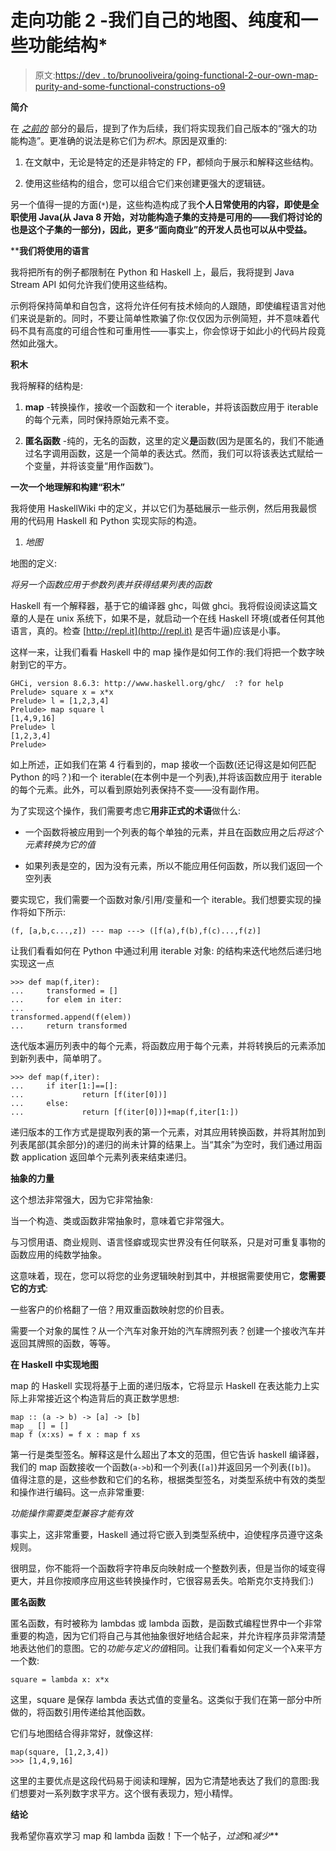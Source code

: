 # 走向功能 2 -我们自己的地图、纯度和一些功能结构*

> 原文:[https://dev . to/brunooliveira/going-functional-2-our-own-map-purity-and-some-functional-constructions-o9](https://dev.to/brunooliveira/going-functional-2-our-own-map-purity-and-some-functional-constructs-o9)

**简介**

在 *[之前的](https://dev.to/brunooliveira/going-functional-higher-order-functions-39f4)* 部分的最后，提到了作为后续，我们将实现我们自己版本的“强大的功能构造”。更准确的说法是称它们为*积木*。原因是双重的:

1.  在文献中，无论是特定的还是非特定的 FP，都倾向于展示和解释这些结构。

2.  使用这些结构的组合，您可以组合它们来创建更强大的逻辑链。

另一个值得一提的方面(`*`)是，这些构造构成了我**个人日常使用的内容，即使是全职使用 Java(从 Java 8 开始，对功能构造子集的支持是可用的——我们将讨论的也是这个子集的一部分)，因此，更多“面向商业”的开发人员也可以从中受益。**

 ****我们将使用的语言**

我将把所有的例子都限制在 Python 和 Haskell 上，最后，我将提到 Java Stream API 如何允许我们使用这些结构。

示例将保持简单和自包含，这将允许任何有技术倾向的人跟随，即使编程语言对他们来说是新的。同时，不要让简单性欺骗了你:仅仅因为示例简短，并不意味着代码不具有高度的可组合性和可重用性——事实上，你会惊讶于如此小的代码片段竟然如此强大。

**积木**

我将解释的结构是:

1.  **map** -转换操作，接收一个函数和一个 iterable，并将该函数应用于 iterable 的每个元素，同时保持原始元素不变。

2.  **匿名函数** -纯的，无名的函数，这里的定义**是**函数(因为是匿名的，我们不能通过名字调用函数，这是一个简单的表达式。然而，我们可以将该表达式赋给一个变量，并将该变量“用作函数”)。

**一次一个地理解和构建“积木”**

我将使用 HaskellWiki 中的定义，并以它们为基础展示一些示例，然后用我最惯用的代码用 Haskell 和 Python 实现实际的构造。

1.  *地图*

地图的定义:

*将另一个函数应用于参数列表并获得结果列表的函数*

Haskell 有一个解释器，基于它的编译器 ghc，叫做 ghci。我将假设阅读这篇文章的人是在 unix 系统下，如果不是，就启动一个在线 Haskell 环境(或者任何其他语言，真的。检查 [http://repl.it](http://repl.it) 是否牛逼)应该是小事。

这样一来，让我们看看 Haskell 中的 map 操作是如何工作的:我们将把一个数字映射到它的平方。

```
GHCi, version 8.6.3: http://www.haskell.org/ghc/  :? for help
Prelude> square x = x*x
Prelude> l = [1,2,3,4]
Prelude> map square l
[1,4,9,16]
Prelude> l
[1,2,3,4]
Prelude> 
```

如上所述，正如我们在第 4 行看到的，map 接收一个函数(还记得这是如何匹配 Python 的吗？)和一个 iterable(在本例中是一个列表),并将该函数应用于 iterable 的每个元素。此外，可以看到原始列表保持不变——没有副作用。

为了实现这个操作，我们需要考虑它**用非正式的术语**做什么:

*   一个函数将被应用到一个列表的每个单独的元素，并且在函数应用之后*将这个元素转换为它的值*

*   如果列表是空的，因为没有元素，所以不能应用任何函数，所以我们返回一个空列表

要实现它，我们需要一个函数对象/引用/变量和一个 iterable。我们想要实现的操作将如下所示:

```
(f, [a,b,c...,z]) --- map ---> ([f(a),f(b),f(c)...,f(z)] 
```

让我们看看如何在 Python 中通过利用 iterable 对象:
的结构来迭代地然后递归地实现这一点

```
>>> def map(f,iter):
...     transformed = []
...     for elem in iter:
...            
transformed.append(f(elem))
...     return transformed 
```

迭代版本遍历列表中的每个元素，将函数应用于每个元素，并将转换后的元素添加到新列表中，简单明了。

```
>>> def map(f,iter):
...     if iter[1:]==[]:
...             return [f(iter[0])]
...     else:
...             return [f(iter[0])]+map(f,iter[1:]) 
```

递归版本的工作方式是提取列表的第一个元素，对其应用转换函数，并将其附加到列表尾部(其余部分)的递归的尚未计算的结果上。当“其余”为空时，我们通过用函数 application 返回单个元素列表来结束递归。

**抽象的力量**

这个想法非常强大，因为它非常抽象:

当一个构造、类或函数非常抽象时，意味着它非常强大。

与习惯用语、商业规则、语言怪癖或现实世界没有任何联系，只是对可重复事物的函数应用的纯数学抽象。

这意味着，现在，您可以将您的业务逻辑映射到其中，并根据需要使用它，**您需要它的方式**:

一些客户的价格翻了一倍？用双重函数映射您的价目表。

需要一个对象的属性？从一个汽车对象开始的汽车牌照列表？创建一个接收汽车并返回其牌照的函数，等等。

**在 Haskell 中实现地图**

map 的 Haskell 实现将基于上面的递归版本，它将显示 Haskell 在表达能力上实际上非常接近这个构造背后的真正数学思想:

```
map :: (a -> b) -> [a] -> [b]
map _ [] = []
map f (x:xs) = f x : map f xs 
```

第一行是类型签名。解释这是什么超出了本文的范围，但它告诉 haskell 编译器，我们的 map 函数接收一个函数(`a->b`)和一个列表(`[a]`)并返回另一个列表(`[b]`)。
值得注意的是，这些参数和它们的名称，根据类型签名，对类型系统中有效的类型和操作进行编码。这一点非常重要:

*功能操作需要类型兼容才能有效*

事实上，这非常重要，Haskell 通过将它嵌入到类型系统中，迫使程序员遵守这条规则。

很明显，你不能将一个函数将字符串反向映射成一个整数列表，但是当你的域变得更大，并且你按顺序应用这些转换操作时，它很容易丢失。哈斯克尔支持我们:)

**匿名函数**

匿名函数，有时被称为 lambdas 或 lambda 函数，是函数式编程世界中一个非常重要的构造，因为它们将自己与其他抽象很好地结合起来，并允许程序员非常清楚地表达他们的意图。它的*功能与定义的值*相同。让我们看看如何定义一个λ来平方一个数:

```
square = lambda x: x*x 
```

这里，square 是保存 lambda 表达式值的变量名。这类似于我们在第一部分中所做的，将函数引用传递给其他函数。

它们与地图结合得非常好，就像这样:

```
map(square, [1,2,3,4])
>>> [1,4,9,16] 
```

这里的主要优点是这段代码易于阅读和理解，因为它清楚地表达了我们的意图:我们想要对一系列数字求平方。这个很有表现力，短小精悍。

**结论**

我希望你喜欢学习 map 和 lambda 函数！下一个帖子，*过滤*和*减少***